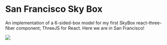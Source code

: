 # San Francisco Sky Box
An implementation of a 6-sided-box model for my first SkyBox react-three-fiber component; ThreeJS for React.
Here we are in San Francisco!


<img src="SanFranciscoSkyBox_compr.gif"/>
